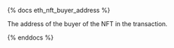 {% docs eth_nft_buyer_address %}

The address of the buyer of the NFT in the transaction. 

{% enddocs %}